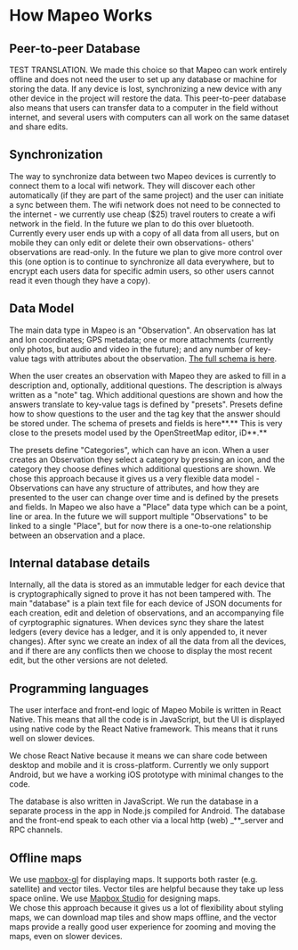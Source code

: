 # How Mapeo Works

## **Peer-to-peer Database**

TEST TRANSLATION. We made this choice so that Mapeo can work entirely offline and does not need the user to set up any database or machine for storing the data. If any device is lost, synchronizing a new device with any other device in the project will restore the data. This peer-to-peer database also means that users can transfer data to a computer in the field without internet, and several users with computers can all work on the same dataset and share edits.

## **Synchronization**

The way to synchronize data between two Mapeo devices is currently to connect them to a local wifi network. They will discover each other automatically \(if they are part of the same project\) and the user can initiate a sync between them. The wifi network does not need to be connected to the internet - we currently use cheap \($25\) travel routers to create a wifi network in the field. In the future we plan to do this over bluetooth. Currently every user ends up with a copy of all data from all users, but on mobile they can only edit or delete their own observations- others' observations are read-only. In the future we plan to give more control over this \(one option is to continue to synchronize all data everywhere, but to encrypt each users data for specific admin users, so other users cannot read it even though they have a copy\).

## **Data Model**

The main data type in Mapeo is an "Observation". An observation has lat and lon coordinates; GPS metadata; one or more attachments \(currently only photos, but audio and video in the future\); and any number of key-value tags with attributes about the observation. [The full schema is here](https://github.com/digidem/mapeo-schema/blob/master/docs/observation.md).

When the user creates an observation with Mapeo they are asked to fill in a description and, optionally, additional questions. The description is always written as a "note" tag. Which additional questions are shown and how the answers translate to key-value tags is defined by "presets". Presets define how to show questions to the user and the tag key that the answer should be stored under. The schema of presets and fields is here**.** This is very close to the presets model used by the OpenStreetMap editor, iD**.**

The presets define "Categories", which can have an icon. When a user creates an Observation they select a category by pressing an icon, and the category they choose defines which additional questions are shown. We chose this approach because it gives us a very flexible data model - Observations can have any structure of attributes, and how they are presented to the user can change over time and is defined by the presets and fields. In Mapeo we also have a "Place" data type which can be a point, line or area. In the future we will support multiple "Observations" to be linked to a single "Place", but for now there is a one-to-one relationship between an observation and a place.

## **Internal database details**

Internally, all the data is stored as an immutable ledger for each device that is cryptographically signed to prove it has not been tampered with. The main "database" is a plain text file for each device of JSON documents for each creation, edit and deletion of observations, and an accompanying file of cyrptographic signatures. When devices sync they share the latest ledgers \(every device has a ledger, and it is only appended to, it never changes\). After sync we create an index of all the data from all the devices, and if there are any conflicts then we choose to display the most recent edit, but the other versions are not deleted.

## **Programming languages**

The user interface and front-end logic of Mapeo Mobile is written in React Native. This means that all the code is in JavaScript, but the UI is displayed using native code by the React Native framework. This means that it runs well on slower devices.

We chose React Native because it means we can share code between desktop and mobile and it is cross-platform. Currently we only support Android, but we have a working iOS prototype with minimal changes to the code.

The database is also written in JavaScript. We run the database in a separate process in the app in Node.js compiled for Android. The database and the front-end speak to each other via a local http \(web\) _\*\*_server and RPC channels.

## **Offline maps**

We use [mapbox-gl](https://github.com/mapbox/mapbox-gl-native) for displaying maps. It supports both raster \(e.g. satellite\) and vector tiles. Vector tiles are helpful because they take up less space online. We use [Mapbox Studio](https://www.mapbox.com/mapbox-studio/) for designing maps.  
We chose this approach because it gives us a lot of flexibility about styling maps, we can download map tiles and show maps offline, and the vector maps provide a really good user experience for zooming and moving the maps, even on slower devices.

